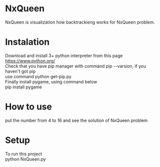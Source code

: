 # NxQueen
NxQueen is visualization how backtrackieng works for NxQueen problem.
# Instalation
Download and install 3+ python interpreter from this page https://www.python.org/  
Check that you have pip manager with command pip --varsion, if you haven't got pip  
use command python get-pip.py  
Finally install pygame, using command below  
pip install pygame  
# How to use
put the number from 4 to 16 and see the solution of NxQueen problem 
# Setup
To run this project  
python NxQueen.py

